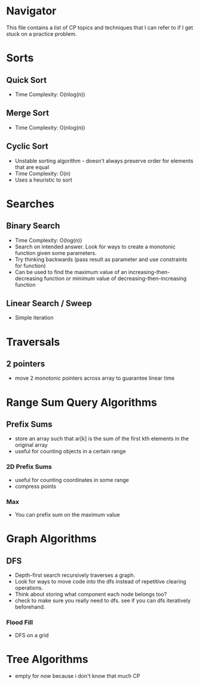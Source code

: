 # Navigator
This file contains a list of CP topics and techniques that I can refer to if I get stuck on a practice problem.

# Sorts
## Quick Sort
  - Time Complexity: O(nlog(n))
## Merge Sort
  - Time Complexity: O(nlog(n))
## Cyclic Sort
  - Unstable sorting algorithm - doesn't always preserve order for elements that are equal
  - Time Complexity: O(n)
  - Uses a heuristic to sort

# Searches
## Binary Search
  - Time Complexity: O(log(n))
  - Search on intended answer. Look for ways to create a monotonic function given some parameters.
  - Try thinking backwards (pass result as parameter and use constraints for function)
  - Can be used to find the maximum value of an increasing-then-decreasing function or minimum value of decreasing-then-increasing function
## Linear Search / Sweep
  - Simple iteration

# Traversals
## 2 pointers
  - move 2 monotonic pointers across array to guarantee linear time

# Range Sum Query Algorithms
## Prefix Sums
  - store an array such that ar[k] is the sum of the first kth elements in the original array
  - useful for counting objects in a certain range
  ### 2D Prefix Sums
  - useful for counting coordinates in some range
  - compress points
  ### Max
  - You can prefix sum on the maximum value

# Graph Algorithms
## DFS
  - Depth-first search recursively traverses a graph.
  - Look for ways to move code into the dfs instead of repetitive clearing operations.
  - Think about storing what component each node belongs too?
  - check to make sure you really need to dfs. see if you can dfs iteratively beforehand.

### Flood Fill
  - DFS on a grid

# Tree Algorithms
  - empty for now because i don't know that much CP
